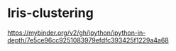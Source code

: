 # Iris-clustering
https://mybinder.org/v2/gh/ipython/ipython-in-depth/7e5ce96cc9251083979efdfc393425f1229a4a68
